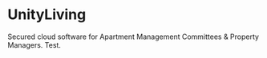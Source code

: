 # UnityLiving

Secured cloud software for Apartment Management Committees & Property Managers. Test.
